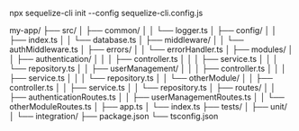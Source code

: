 npx sequelize-cli init --config sequelize-cli.config.js

my-app/ ├── src/ │ ├── common/ │ │ └── logger.ts │ ├── config/ │ │ ├── index.ts
│ │ └── database.ts │ ├── middleware/ │ │ └── authMiddleware.ts │ ├── errors/ │
│ └── errorHandler.ts │ ├── modules/ │ │ ├── authentication/ │ │ │ ├──
controller.ts │ │ │ ├── service.ts │ │ │ └── repository.ts │ │ ├──
userManagement/ │ │ │ ├── controller.ts │ │ │ ├── service.ts │ │ │ └──
repository.ts │ │ └── otherModule/ │ │ ├── controller.ts │ │ ├── service.ts │ │
└── repository.ts │ ├── routes/ │ │ ├── authenticationRoutes.ts │ │ ├──
userManagementRoutes.ts │ │ └── otherModuleRoutes.ts │ ├── app.ts │ └── index.ts
├── tests/ │ ├── unit/ │ └── integration/ ├── package.json └── tsconfig.json
